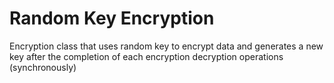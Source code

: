 # Random Key Encryption
Encryption class that uses random key to encrypt data and generates a new key after the completion of each encryption decryption operations (synchronously)
